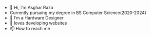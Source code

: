- 👋 Hi, I’m  Asghar Raza
- Currently pursuing my degree in BS Computer Science(2020-2024)
- 💼 I’m a Hardware Designer
- 💞️ loves developing websites
- 📫 How to reach me  

<!---
Asghar-Raza/Asghar-Raza is a ✨ special ✨ repository because its `README.md` (this file) appears on your GitHub profile.
You can click the Preview link to take a look at your changes.
--->
